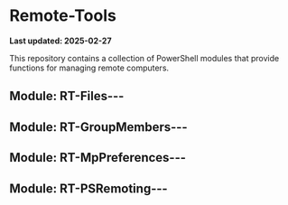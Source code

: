 
# Remote-Tools
**Last updated: 2025-02-27**


This repository contains a collection of PowerShell modules that provide functions for managing remote computers.

## Module: RT-Files---
## Module: RT-GroupMembers---
## Module: RT-MpPreferences---
## Module: RT-PSRemoting---

